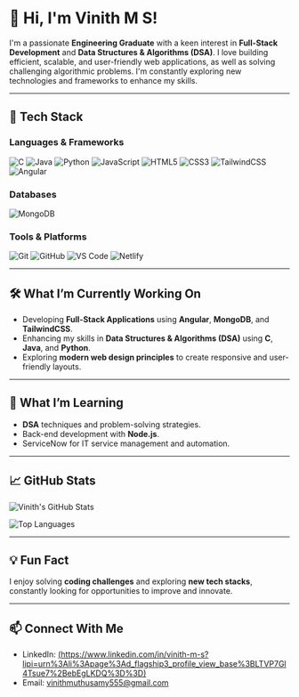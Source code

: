 # 👋 Hi, I'm Vinith M S!

I'm a passionate **Engineering Graduate** with a keen interest in **Full-Stack Development** and **Data Structures & Algorithms (DSA)**. I love building efficient, scalable, and user-friendly web applications, as well as solving challenging algorithmic problems. I'm constantly exploring new technologies and frameworks to enhance my skills.

---

## 🚀 **Tech Stack**

### **Languages & Frameworks**
![C](https://img.shields.io/badge/-C-A8B9CC?style=for-the-badge&logo=c&logoColor=white)
![Java](https://img.shields.io/badge/-Java-007396?style=for-the-badge&logo=java&logoColor=white)
![Python](https://img.shields.io/badge/-Python-3776AB?style=for-the-badge&logo=python&logoColor=white)
![JavaScript](https://img.shields.io/badge/-JavaScript-F7DF1E?style=for-the-badge&logo=javascript&logoColor=black)
![HTML5](https://img.shields.io/badge/-HTML5-E34F26?style=for-the-badge&logo=html5&logoColor=white)
![CSS3](https://img.shields.io/badge/-CSS3-1572B6?style=for-the-badge&logo=css3&logoColor=white)
![TailwindCSS](https://img.shields.io/badge/-TailwindCSS-38B2AC?style=for-the-badge&logo=tailwind-css&logoColor=white)
![Angular](https://img.shields.io/badge/-Angular-DD0031?style=for-the-badge&logo=angular&logoColor=white)

### **Databases**
![MongoDB](https://img.shields.io/badge/-MongoDB-47A248?style=for-the-badge&logo=mongodb&logoColor=white)

### **Tools & Platforms**
![Git](https://img.shields.io/badge/-Git-F05032?style=for-the-badge&logo=git&logoColor=white)
![GitHub](https://img.shields.io/badge/-GitHub-181717?style=for-the-badge&logo=github&logoColor=white)
![VS Code](https://img.shields.io/badge/-VS%20Code-007ACC?style=for-the-badge&logo=visual-studio-code&logoColor=white)
![Netlify](https://img.shields.io/badge/-Netlify-00C7B7?style=for-the-badge&logo=netlify&logoColor=white)

---

## 🛠️ **What I’m Currently Working On**
- Developing **Full-Stack Applications** using **Angular**, **MongoDB**, and **TailwindCSS**.
- Enhancing my skills in **Data Structures & Algorithms (DSA)** using **C**, **Java**, and **Python**.
- Exploring **modern web design principles** to create responsive and user-friendly layouts.

---

## 🌱 **What I’m Learning**
- **DSA** techniques and problem-solving strategies.
- Back-end development with **Node.js**.
- ServiceNow for IT service management and automation.

---

## 📈 **GitHub Stats**
![Vinith's GitHub Stats](https://github-readme-stats.vercel.app/api?username=vinith555&show_icons=true&theme=radical)

![Top Languages](https://github-readme-stats.vercel.app/api/top-langs/?username=vinith555&layout=compact&theme=radical)

---

## 💡 **Fun Fact**
I enjoy solving **coding challenges** and exploring **new tech stacks**, constantly looking for opportunities to improve and innovate.

---

## 📫 **Connect With Me**
- LinkedIn: [(https://www.linkedin.com/in/vinith-m-s?lipi=urn%3Ali%3Apage%3Ad_flagship3_profile_view_base%3BLTVP7Gl4Tsue7%2BebEgLKDQ%3D%3D)](#)
- Email: vinithmuthusamy555@gmail.com

